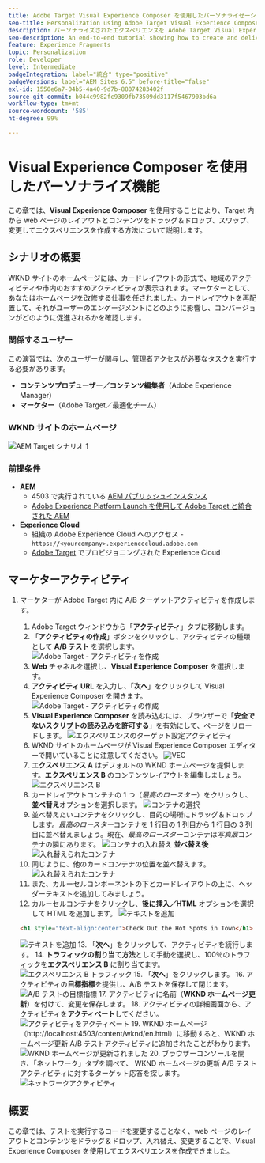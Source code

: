 ```yaml
---
title: Adobe Target Visual Experience Composer を使用したパーソナライゼーション
seo-title: Personalization using Adobe Target Visual Experience Composer (VEC)
description: パーソナライズされたエクスペリエンスを Adobe Target Visual Experience Composer（VEC）で作成して配信する方法を示す、エンドツーエンドのチュートリアルです。
seo-description: An end-to-end tutorial showing how to create and deliver personalized experience using Adobe Target Visual Experience Composer (VEC).
feature: Experience Fragments
topic: Personalization
role: Developer
level: Intermediate
badgeIntegration: label="統合" type="positive"
badgeVersions: label="AEM Sites 6.5" before-title="false"
exl-id: 1550e6a7-04b5-4a40-9d7b-88074283402f
source-git-commit: b044c9982fc9309fb73509dd3117f5467903bd6a
workflow-type: tm+mt
source-wordcount: '585'
ht-degree: 99%

---
```


# Visual Experience Composer を使用したパーソナライズ機能

この章では、**Visual Experience Composer** を使用することにより、Target 内から web ページのレイアウトとコンテンツをドラッグ＆ドロップ、スワップ、変更してエクスペリエンスを作成する方法について説明します。

## シナリオの概要

WKND サイトのホームページには、カードレイアウトの形式で、地域のアクティビティや市内のおすすめアクティビティが表示されます。マーケターとして、あなたはホームページを改修する仕事を任されました。カードレイアウトを再配置して、それがユーザーのエンゲージメントにどのように影響し、コンバージョンがどのように促進されるかを確認します。

### 関係するユーザー

この演習では、次のユーザーが関与し、管理者アクセスが必要なタスクを実行する必要があります。

* **コンテンツプロデューザー／コンテンツ編集者**（Adobe Experience Manager）
* **マーケター**（Adobe Target／最適化チーム）

### WKND サイトのホームページ

![AEM Target シナリオ 1](assets/personalization-use-case-3/aem-target-use-case-3.png)

### 前提条件

* **AEM**
   * 4503 で実行されている [AEM パブリッシュインスタンス](./implementation.md#getting-aem)
   * [Adobe Experience Platform Launch を使用して Adobe Target と統合された AEM](./using-launch-adobe-io.md#aem-target-using-launch-by-adobe)
* **Experience Cloud**
   * 組織の Adobe Experience Cloud へのアクセス - `https://<yourcompany>.experiencecloud.adobe.com`
   * [Adobe Target](https://experiencecloud.adobe.com) でプロビジョニングされた Experience Cloud

## マーケターアクティビティ

1. マーケターが Adobe Target 内に A/B ターゲットアクティビティを作成します。
   1. Adobe Target ウィンドウから「**アクティビティ**」タブに移動します。
   2. 「**アクティビティの作成**」ボタンをクリックし、アクティビティの種類として **A/B テスト** を選択します。
      ![Adobe Target - アクティビティを作成](assets/personalization-use-case-2/create-ab-activity.png)
   3. **Web** チャネルを選択し、**Visual Experience Composer** を選択します。
   4. **アクティビティ URL** を入力し、「**次へ**」をクリックして Visual Experience Composer を開きます。
      ![Adobe Target - アクティビティの作成](assets/personalization-use-case-2/create-activity-ab-name.png)
   5. **Visual Experience Composer** を読み込むには、ブラウザーで「**安全でないスクリプトの読み込みを許可する**」を有効にして、ページをリロードします。
      ![エクスペリエンスのターゲット設定アクティビティ](assets/personalization-use-case-1/load-unsafe-scripts.png)
   6. WKND サイトのホームページが Visual Experience Composer エディターで開いていることに注意してください。
      ![VEC](assets/personalization-use-case-2/vec.png)
   7. **エクスペリエンス A** はデフォルトの WKND ホームページを提供します。**エクスペリエンス B** のコンテンツレイアウトを編集しましょう。
      ![エクスペリエンス B](assets/personalization-use-case-3/use-case3-experience-b.png)
   8. カードレイアウトコンテナの 1 つ（*最高のロースター*）をクリックし、**並べ替え**オプションを選択します。
      ![コンテナの選択](assets/personalization-use-case-3/container-selection.png)
   9. 並べ替えたいコンテナをクリックし、目的の場所にドラッグ＆ドロップします。*最高のロースター*&#x200B;コンテナを 1 行目の 1 列目から 1 行目の 3 列目に並べ替えましょう。現在、*最高のロースター*&#x200B;コンテナは&#x200B;*写真展*コンテナの隣にあります。
      ![コンテナの入れ替え](assets/personalization-use-case-3/container-swap.png)
      **並べ替え後**
      ![入れ替えられたコンテナ](assets/personalization-use-case-3/after-swap-1-3.png)
   10. 同じように、他のカードコンテナの位置を並べ替えます。
      ![入れ替えられたコンテナ](assets/personalization-use-case-3/after-swap-all.png)
   11. また、カルーセルコンポーネントの下とカードレイアウトの上に、ヘッダーテキストを追加してみましょう。
   12. カルーセルコンテナをクリックし、**後に挿入／HTML** オプションを選択して HTML を追加します。
      ![テキストを追加](assets/personalization-use-case-3/add-text.png)

      ```html
      <h1 style="text-align:center">Check Out the Hot Spots in Town</h1>
      ```

      ![テキストを追加](assets/personalization-use-case-3/after-changes.png)
   13. 「**次へ**」をクリックして、アクティビティを続行します。
   14. **トラフィックの割り当て方法**&#x200B;として手動を選択し、100％のトラフィックを&#x200B;**エクスペリエンス B** に割り当てます。
      ![エクスペリエンス B トラフィック](assets/personalization-use-case-2/traffic.png)
   15. 「**次へ**」をクリックします。
   16. アクティビティの&#x200B;**目標指標**を提供し、A/B テストを保存して閉じます。
      ![A/B テストの目標指標](assets/personalization-use-case-2/goal-metric.png)
   17. アクティビティに名前（**WKND ホームページ更新**）を付けて、変更を保存します。
   18. アクティビティの詳細画面から、アクティビティを&#x200B;**アクティベート**してください。
      ![アクティビティをアクティベート](assets/personalization-use-case-3/save-activity.png)
   19. WKND ホームページ（http://localhost:4503/content/wknd/en.html）に移動すると、WKND ホームページ更新 A/B テストアクティビティに追加されたことがわかります。
      ![WKND ホームページが更新されました](assets/personalization-use-case-3/activity-result.png)
   20. ブラウザーコンソールを開き、「ネットワーク」タブを調べて、 WKND ホームページの更新 A/B テストアクティビティに対するターゲット応答を探します。
      ![ネットワークアクティビティ](assets/personalization-use-case-3/activity-result.png)

## 概要

この章では、テストを実行するコードを変更することなく、web ページのレイアウトとコンテンツをドラッグ＆ドロップ、入れ替え、変更することで、Visual Experience Composer を使用してエクスペリエンスを作成できました。
